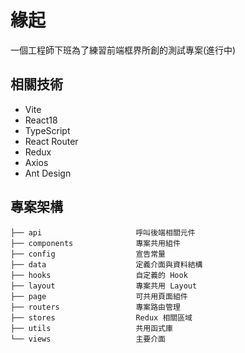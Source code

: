# 緣起

一個工程師下班為了練習前端框界所創的測試專案(進行中)

## 相關技術

* Vite
* React18
* TypeScript
* React Router
* Redux
* Axios
* Ant Design

## 專案架構

``` #
├── api                     呼叫後端相關元件
├── components              專案共用組件
├── config                  宣告常量
├── data                    定義介面與資料結構
├── hooks                   自定義的 Hook
├── layout                  專案共用 Layout
├── page                    可共用頁面組件
├── routers                 專案路由管理
├── stores                  Redux 相關區域
├── utils                   共用函式庫
└── views                   主要介面
```
